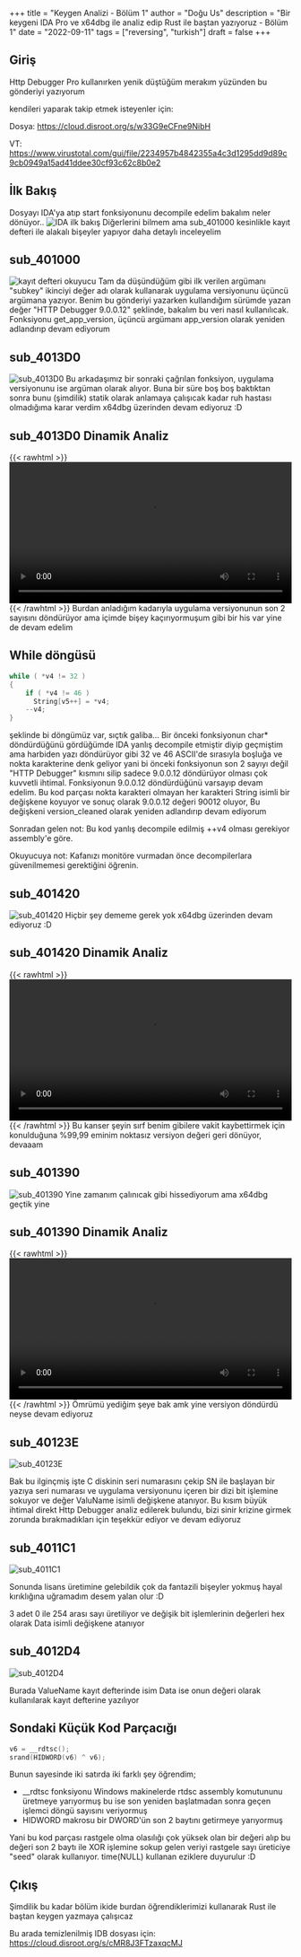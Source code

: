 +++
title = "Keygen Analizi - Bölüm 1"
author = "Doğu Us"
description = "Bir keygeni IDA Pro ve x64dbg ile analiz edip Rust ile baştan yazıyoruz - Bölüm 1"
date = "2022-09-11"
tags = ["reversing", "turkish"]
draft = false
+++

## Giriş
Http Debugger Pro kullanırken yenik düştüğüm merakım yüzünden bu gönderiyi yazıyorum

kendileri yaparak takip etmek isteyenler için:

Dosya: https://cloud.disroot.org/s/w33G9eCFne9NibH

VT: https://www.virustotal.com/gui/file/2234957b4842355a4c3d1295dd9d89c9cb0949a15ad41ddee30cf93c62c8b0e2

## İlk Bakış
Dosyayı IDA'ya atıp start fonksiyonunu decompile edelim bakalım neler dönüyor..
![IDA ilk bakış](images/ida_ilk_bakis.JPG)
Diğerlerini bilmem ama sub_401000 kesinlikle kayıt defteri ile alakalı bişeyler yapıyor daha detaylı inceleyelim

## sub_401000
![kayıt defteri okuyucu](images/sub_401000.JPG)
Tam da düşündüğüm gibi ilk verilen argümanı "subkey" ikinciyi değer adı olarak kullanarak uygulama versiyonunu üçüncü argümana yazıyor. Benim bu gönderiyi yazarken kullandığım sürümde yazan değer "HTTP Debugger 9.0.0.12" şeklinde, bakalım bu veri nasıl kullanılıcak. Fonksiyonu get_app_version, üçüncü argümanı app_version olarak yeniden adlandırıp devam ediyorum

## sub_4013D0
![sub_4013D0](images/sub_4013D0.JPG)
Bu arkadaşımız bir sonraki çağrılan fonksiyon, uygulama versiyonunu ise argüman olarak alıyor. Buna bir süre boş boş baktıktan sonra bunu (şimdilik) statik olarak anlamaya çalışıcak kadar ruh hastası olmadığıma karar verdim x64dbg üzerinden devam ediyoruz :D

## sub_4013D0 Dinamik Analiz
{{< rawhtml >}} 
<video width=100% controls>
    <source src="images/sub_4013D0.mp4" type="video/mp4">
    Your browser does not support the video tag.  
</video>
{{< /rawhtml >}}
Burdan anladığım kadarıyla uygulama versiyonunun son 2 sayısını döndürüyor ama içimde bişey kaçırıyormuşum gibi bir his var yine de devam edelim

## While döngüsü
```c
while ( *v4 != 32 )
{
    if ( *v4 != 46 )
      String[v5++] = *v4;
    --v4;
}

```
şeklinde bi döngümüz var, sıçtık galiba... Bir önceki fonksiyonun char* döndürdüğünü gördüğümde IDA yanlış decompile etmiştir diyip geçmiştim ama harbiden yazı döndürüyor gibi 32 ve 46 ASCII'de  sırasıyla boşluğa ve nokta karakterine denk geliyor yani bi önceki fonksiyonun son 2 sayıyı değil "HTTP Debugger" kısmını silip sadece 9.0.0.12 döndürüyor olması çok kuvvetli ihtimal. Fonksiyonun 9.0.0.12 döndürdüğünü varsayıp devam edelim. Bu kod parçası nokta karakteri olmayan her karakteri String isimli bir değişkene koyuyor ve sonuç olarak 9.0.0.12 değeri 90012 oluyor, Bu değişkeni version_cleaned olarak yeniden adlandırıp devam ediyorum

Sonradan gelen not: Bu kod yanlış decompile edilmiş ++v4 olması gerekiyor assembly'e göre.

Okuyucuya not: Kafanızı monitöre vurmadan önce decompilerlara güvenilmemesi gerektiğini öğrenin.

## sub_401420
![sub_401420](images/sub_401420.JPG)
Hiçbir şey dememe gerek yok x64dbg üzerinden devam ediyoruz :D

## sub_401420 Dinamik Analiz
{{< rawhtml >}} 
<video width=100% controls>
    <source src="images/sub_401420.mp4" type="video/mp4">
    Your browser does not support the video tag.  
</video>
{{< /rawhtml >}}
Bu kanser şeyin sırf benim gibilere vakit kaybettirmek için konulduğuna %99,99 eminim noktasız versiyon değeri geri dönüyor, devaaam

## sub_401390
![sub_401390](images/sub_401390.JPG)
Yine zamanım çalınıcak gibi hissediyorum ama x64dbg geçtik yine

## sub_401390 Dinamik Analiz
{{< rawhtml >}} 
<video width=100% controls>
    <source src="images/sub_401390.mp4" type="video/mp4">
    Your browser does not support the video tag.  
</video>
{{< /rawhtml >}}
Ömrümü yediğim şeye bak amk yine versiyon döndürdü neyse devam ediyoruz

## sub_40123E
![sub_40123E](images/sub_40123E.JPG)

Bak bu ilginçmiş işte C diskinin seri numarasını çekip SN ile başlayan bir yazıya seri numarası ve uygulama versiyonunu içeren bir dizi bit işlemine sokuyor ve değer ValuName isimli değişkene atanıyor. Bu kısım büyük ihtimal direkt Http Debugger analiz edilerek bulundu, bizi sinir krizine girmek zorunda bırakmadıkları için teşekkür ediyor ve devam ediyoruz

## sub_4011C1
![sub_4011C1](images/sub_4011C1.JPG)

Sonunda lisans üretimine gelebildik çok da fantazili bişeyler yokmuş hayal kırıklığına uğramadım desem yalan olur :D

3 adet 0 ile 254 arası sayı üretiliyor ve değişik bit işlemlerinin değerleri hex olarak Data isimli değişkene atanıyor

## sub_4012D4
![sub_4012D4](images/sub_4012D4.JPG)

Burada ValueName kayıt defterinde isim Data ise onun değeri olarak kullanılarak kayıt defterine yazılıyor


## Sondaki Küçük Kod Parçacığı
```c
v6 = __rdtsc();
srand(HIDWORD(v6) ^ v6);
```
Bunun sayesinde iki satırda iki farklı şey öğrendim;
- __rdtsc fonksiyonu Windows makinelerde rtdsc assembly komutununu üretmeye yarıyormuş bu ise son yeniden başlatmadan sonra geçen işlemci döngü sayısını veriyormuş
- HIDWORD makrosu bir DWORD'ün son 2 baytını getirmeye yarıyormuş

Yani bu kod parçası rastgele olma olasılığı çok yüksek olan bir değeri alıp bu değeri son 2 baytı ile XOR işlemine sokup gelen veriyi rastgele sayı üreticiye "seed" olarak kullanıyor. time(NULL) kullanan eziklere duyurulur :D

## Çıkış
Şimdilik bu kadar bölüm ikide burdan öğrendiklerimizi kullanarak Rust ile baştan keygen yazmaya çalışıcaz

Bu arada temizlenilmiş IDB dosyası için: https://cloud.disroot.org/s/cMR8J3FTzaxqcMJ